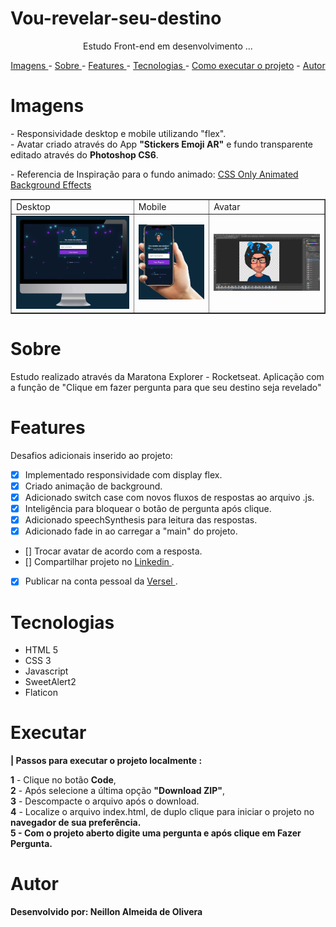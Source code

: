 
# Vou-revelar-seu-destino



<p align="center">Estudo Front-end em desenvolvimento ...</p>


<p align="center">
<a href="#imagens">Imagens </a> -
<a href="#sobre">Sobre </a> -
<a href="#features">Features </a> -
<a href="#tecnologias">Tecnologias </a> -
<a href="#executar">Como executar o projeto</a> -
<a href="#autor">Autor </a>
</p>

# Imagens

<p>
- Responsividade desktop e mobile utilizando "flex".</br>
- Avatar criado através do App <b>"Stickers Emoji AR"</b> e fundo transparente editado através do <b>Photoshop CS6</b>.  
</p>

<p>
- Referencia de Inspiração para o fundo animado:
<a href="https://youtu.be/wuUSVEcK-kM" target="_blank">CSS Only Animated Background Effects </a>
</p>

<table border>
    <tr>
        <td>Desktop</td>
        <td>Mobile</td>
        <td>Avatar</td>
    </tr>
    <tr>
        <td><img src="./image/ReadmeDesktop.jpg"/></td>
        <td><img src="./image/ReadmeMobile.jpg" /></td>
        <td><img src="./image/ReadmeAvatar.png" /></td>
    </tr>
</table>

# Sobre
<p>
    Estudo realizado através da Maratona Explorer - Rocketseat. Aplicação com a função de "Clique em fazer pergunta para que seu destino seja revelado"
</p>

# Features
Desafios adicionais inserido ao projeto:
- [x] Implementado responsividade com display flex.
- [x] Criado animação de background.
- [x] Adicionado switch case com novos fluxos de respostas ao arquivo .js.
- [x] Inteligência para bloquear o botão de pergunta após clique.
- [x] Adicionado speechSynthesis para leitura das respostas.
- [x] Adicionado fade in ao carregar a "main" do projeto. 
- [] Trocar avatar de acordo com a resposta.
- [] Compartilhar projeto no <a href="https://www.linkedin.com/in/neillonalmeida/" target="_blank">Linkedin </a>.
- [x] Publicar na conta pessoal da <a href="https://vou-revelar-seu-destino.vercel.app/" target="_blank">Versel </a>.

# Tecnologias
<ul>
<li>HTML 5</li>
<li>CSS 3</li>
<li>Javascript</li>
<li>SweetAlert2</li>
<li>Flaticon</li>
</ul>

# Executar
<strong> | Passos para executar o projeto localmente :</strong>
<p>
<b>1</b> - Clique no botão <b>Code</b>,</br> 
<b>2</b> - Após selecione a última opção <b>"Download ZIP"</b>,</br>
<b>3</b> - Descompacte o arquivo após o download.</br>
<b>4</b> - Localize o arquivo index.html, de duplo clique para iniciar o projeto no <b>navegador de sua preferência. </br>
<b>5</b> - Com o projeto aberto digite uma pergunta e após clique em <b>Fazer Pergunta</b>.
</p>


# Autor

<p>
Desenvolvido por:
<strong>Neillon Almeida de Olivera</strong>
</p>